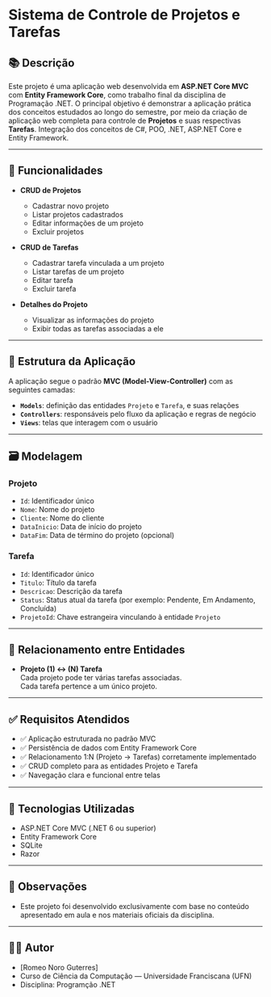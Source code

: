 # Sistema de Controle de Projetos e Tarefas

## 📚 Descrição

Este projeto é uma aplicação web desenvolvida em **ASP.NET Core MVC** com **Entity Framework Core**, como trabalho final da disciplina de Programação .NET. O principal objetivo é demonstrar a aplicação prática dos conceitos estudados ao longo do semestre, por meio da criação de aplicação web completa para controle de **Projetos** e suas respectivas **Tarefas**. Integração dos conceitos de C#, POO, .NET, ASP.NET Core e Entity Framework.

---

## 🎯 Funcionalidades

- **CRUD de Projetos**  
  - Cadastrar novo projeto  
  - Listar projetos cadastrados  
  - Editar informações de um projeto  
  - Excluir projetos  

- **CRUD de Tarefas**  
  - Cadastrar tarefa vinculada a um projeto  
  - Listar tarefas de um projeto  
  - Editar tarefa  
  - Excluir tarefa  

- **Detalhes do Projeto**  
  - Visualizar as informações do projeto  
  - Exibir todas as tarefas associadas a ele

---

## 🧱 Estrutura da Aplicação

A aplicação segue o padrão **MVC (Model-View-Controller)** com as seguintes camadas:

- **`Models`**: definição das entidades `Projeto` e `Tarefa`, e suas relações
- **`Controllers`**: responsáveis pelo fluxo da aplicação e regras de negócio
- **`Views`**: telas que interagem com o usuário

---

## 🗃️ Modelagem

### Projeto

- `Id`: Identificador único  
- `Nome`: Nome do projeto  
- `Cliente`: Nome do cliente  
- `DataInicio`: Data de início do projeto  
- `DataFim`: Data de término do projeto (opcional)  

### Tarefa

- `Id`: Identificador único  
- `Titulo`: Título da tarefa  
- `Descricao`: Descrição da tarefa  
- `Status`: Status atual da tarefa (por exemplo: Pendente, Em Andamento, Concluída)  
- `ProjetoId`: Chave estrangeira vinculando à entidade `Projeto`

---

## 🔗 Relacionamento entre Entidades

- **Projeto (1) ↔ (N) Tarefa**  
  Cada projeto pode ter várias tarefas associadas.  
  Cada tarefa pertence a um único projeto.

---

## ✅ Requisitos Atendidos

- ✅ Aplicação estruturada no padrão MVC  
- ✅ Persistência de dados com Entity Framework Core  
- ✅ Relacionamento 1:N (Projeto → Tarefas) corretamente implementado  
- ✅ CRUD completo para as entidades Projeto e Tarefa  
- ✅ Navegação clara e funcional entre telas   

---

## 📎 Tecnologias Utilizadas

- ASP.NET Core MVC (.NET 6 ou superior)  
- Entity Framework Core  
- SQLite
- Razor 

---

## 📌 Observações

- Este projeto foi desenvolvido exclusivamente com base no conteúdo apresentado em aula e nos materiais oficiais da disciplina.

---

## 👨‍💻 Autor

- [Romeo Noro Guterres]  
- Curso de Ciência da Computação — Universidade Franciscana (UFN)  
- Disciplina: Programção .NET  
